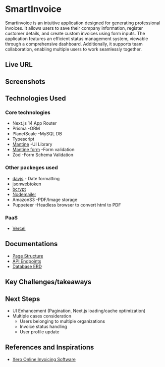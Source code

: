 # SmartInvoice
Smartinvoice is an intuitive application designed for generating professional invoices. It allows users to save their company information, register customer details, and create custom invoices using form inputs. The application features an efficient status management system, viewable through a comprehensive dashboard. Additionally, it supports team collaboration, enabling multiple users to work seamlessly together.
## Live URL

## Screenshots

## Technologies Used
### Core technologies
* Next.js 14 App Router
* Prisma -ORM
* PlanetScale -MySQL DB
* Typescript
* [Mantine](https://mantine.dev/) -UI Library
* [Mantine form](https://mantine.dev/form/use-form/) -Form validation
* Zod -Form Schema Validation

### Other packeges used
* [dayjs](https://www.npmjs.com/package/dayjs) - Date formatting
* [jsonwebtoken](https://www.npmjs.com/package/jsonwebtoken)
* [bcrypt](https://www.npmjs.com/package/bcrypt)
* [Nodemailer](https://nodemailer.com/)
* AmazonS3 -PDF/Image storage
* Puppeteer -Headless browser to convert html to PDF

### PaaS
* [Vercel](https://vercel.com/)

## Documentations
* [Page Structure](https://docs.google.com/spreadsheets/d/1fEhIKWBwyQ6nHCPvhyeVGnzgMv6qiBL49Tq5Oz7gI-s/edit#gid=0)
* [API Endpoints](https://docs.google.com/spreadsheets/d/1fEhIKWBwyQ6nHCPvhyeVGnzgMv6qiBL49Tq5Oz7gI-s/edit#gid=1534939420)
* [Database ERD](https://drawsql.app/teams/natsumi-horis-team/diagrams/project4)

## Key Challenges/takeaways

## Next Steps
* UI Enhancement (Pagination, Next.js loading/cache optimization)
* Multiple cases consideration
  * Users belonging to multiple organizations
  * Invoice status handling
  * User profile update

## References and Inspirations
* [Xero Online Invoicing Software](https://www.xero.com/sg/accounting-software/send-invoices/)
